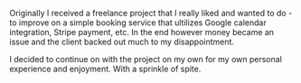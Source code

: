 Originally I received a freelance project that I really liked and wanted to do - to improve on a simple booking service that ultilizes Google calendar integration, Stripe payment, etc. In the end however money became an issue and the client backed out much to my disappointment.

I decided to continue on with the project on my own for my own personal experience and enjoyment. With a sprinkle of spite.